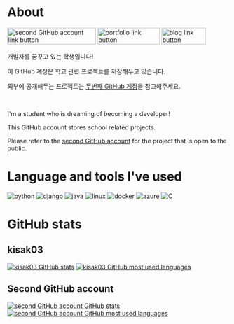 # About
[<img src="https://img.shields.io/badge/-Second%20GitHub-4c4c4c?style=flat&logo=github&logoColor=ffffff" alt="second GitHub account link button" width=202 height=38>](https://bit.ly/3WoHaTh)
[<img src="https://img.shields.io/badge/-Portfolio-4c4c4c?style=flat&logo=notion&logoColor=ffffff" alt="portfolio link button" width=142 height=38>](https://bit.ly/402UekA)
[<img src="https://img.shields.io/badge/-Blog-4c4c4c?style=flat&logo=tistory&logoColor=ffffff" alt="blog link button" width=101 height=38>](https://bit.ly/3kmaRHk)

개발자를 꿈꾸고 있는 학생입니다!

이 GitHub 계정은 학교 관련 프로젝트를 저장해두고 있습니다.

외부에 공개해두는 프로젝트는 [두번째 GitHub 계정](https://bit.ly/3WoHaTh)을 참고해주세요.

<br>

I'm a student who is dreaming of becoming a developer!

This GitHub account stores school related projects.

Please refer to the [second GitHub account](https://bit.ly/3WoHaTh) for the project that is open to the public.

# Language and tools I've used
![python](https://img.shields.io/badge/-python-3776AB?style=flat?&logo=python&logoColor=ffffff)
![django](https://img.shields.io/badge/-django-092E20?style=flat&logo=django&logoColor=ffffff)
![java](https://img.shields.io/badge/-Java-e27a34?style=flat)
![linux](https://img.shields.io/badge/-Linux-FCC624?style=flat?&logo=linux&logoColor=ffffff)
![docker](https://img.shields.io/badge/-Docker-2496ED?style=flat?&logo=docker&logoColor=ffffff)
![azure](https://img.shields.io/badge/-Azure-2496ED?style=flat?&logo=MicrosoftAzure&logoColor=ffffff)
![C](https://img.shields.io/badge/-C-A8B9CC?style=flat?&logo=c&logoColor=ffffff)

# GitHub stats
## kisak03
[![kisak03 GitHub stats](https://github-readme-stats.vercel.app/api?username=kisak03&count_private=true&show_icons=true&theme=nord&hide_title=true&hide_border=true)](https://github.com/anuraghazra/github-readme-stats)
[![kisak03 GitHub most used languages](https://github-readme-stats.vercel.app/api/top-langs/?username=kisak03&layout=compact&theme=nord&hide_border=true)](https://github.com/anuraghazra/github-readme-stats)

## Second GitHub account
[![second GitHub account GitHub stats](https://bit.ly/3jeKdzV)](https://github.com/anuraghazra/github-readme-stats)
[![second GitHub account GitHub most used languages](https://bit.ly/405waNP)](https://github.com/anuraghazra/github-readme-stats)
